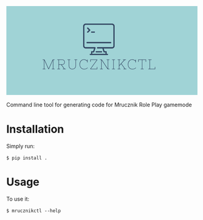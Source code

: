 ![Logo](logo.png)

Command line tool for generating code for Mrucznik Role Play gamemode


# Installation

Simply run:

    $ pip install .


# Usage

To use it:

    $ mrucznikctl --help

